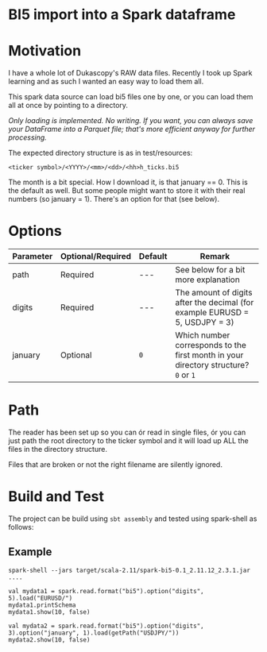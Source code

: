 # BI5 import into a Spark dataframe

# Motivation
I have a whole lot of Dukascopy's RAW data files. Recently I took up Spark learning and as such I wanted an easy way to load them all.

This spark data source can load bi5 files one by one, or you can load them all at once by pointing to a directory.

*Only loading is implemented. No writing. If you want, you can always save your DataFrame into a Parquet file; that's more efficient anyway for further processing.*

The expected directory structure is as in test/resources:
```
<ticker symbol>/<YYYY>/<mm>/<dd>/<hh>h_ticks.bi5
```
The month is a bit special. How I download it, is that january == 0. This is the default as well. But some people might want to store it with their real numbers (so january = 1). There's an option for that (see below).

# Options

Parameter | Optional/Required | Default | Remark
---|---|---|---
path | Required | --- | See below for a bit more explanation
digits | Required | --- | The amount of digits after the decimal (for example EURUSD = 5, USDJPY = 3)
january | Optional | `0` | Which number corresponds to the first month in your directory structure? `0` or `1`

# Path
The reader has been set up so you can ór read in single files, ór you can just path the root directory to the ticker symbol and it will load up ALL the files in the directory structure.

Files that are broken or not the right filename are silently ignored.

# Build and Test

The project can be build using `sbt assembly` and tested using spark-shell as follows:

## Example
```
spark-shell --jars target/scala-2.11/spark-bi5-0.1_2.11.12_2.3.1.jar
....

val mydata1 = spark.read.format("bi5").option("digits", 5).load("EURUSD/")
mydata1.printSchema
mydata1.show(10, false)

val mydata2 = spark.read.format("bi5").option("digits", 3).option("january", 1).load(getPath("USDJPY/"))
mydata2.show(10, false)
```
